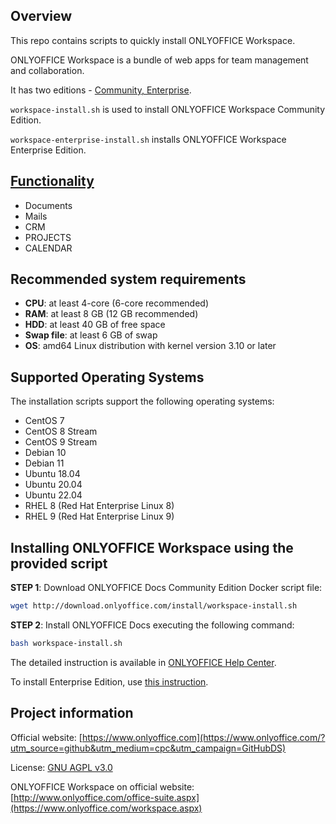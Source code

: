 ## Overview

This repo contains scripts to quickly install ONLYOFFICE Workspace.

ONLYOFFICE Workspace is a bundle of web apps for team management and collaboration.

It has two editions - [Community, Enterprise](#onlyoffice-docs-editions).

`workspace-install.sh` is used to install ONLYOFFICE Workspace Community Edition.

`workspace-enterprise-install.sh` installs ONLYOFFICE Workspace Enterprise Edition.

## [Functionality](https://www.onlyoffice.com/workspace.aspx)

* Documents
* Mails
* CRM
* PROJECTS
* CALENDAR

## Recommended system requirements

* **CPU**: at least 4-core (6-core recommended)
* **RAM**: at least 8 GB (12 GB recommended)
* **HDD**: at least 40 GB of free space
* **Swap file**: at least 6 GB of swap
* **OS**: amd64 Linux distribution with kernel version 3.10 or later

## Supported Operating Systems

The installation scripts support the following operating systems:
<!--start_os_list-->
- CentOS 7
- CentOS 8 Stream
- CentOS 9 Stream
- Debian 10
- Debian 11
- Ubuntu 18.04
- Ubuntu 20.04
- Ubuntu 22.04
- RHEL 8 (Red Hat Enterprise Linux 8)
- RHEL 9 (Red Hat Enterprise Linux 9)
<!--end_os_list-->

## Installing ONLYOFFICE Workspace using the provided script

**STEP 1**: Download ONLYOFFICE Docs Community Edition Docker script file:

```bash
wget http://download.onlyoffice.com/install/workspace-install.sh
```

**STEP 2**: Install ONLYOFFICE Docs executing the following command:

```bash
bash workspace-install.sh
```

The detailed instruction is available in [ONLYOFFICE Help Center](https://helpcenter.onlyoffice.com/installation/workspace-index.aspx). 

To install Enterprise Edition, use [this instruction](https://helpcenter.onlyoffice.com/installation/workspace-enterprise-index.aspx). 

## Project information

Official website: [https://www.onlyoffice.com](https://www.onlyoffice.com/?utm_source=github&utm_medium=cpc&utm_campaign=GitHubDS)

License: [GNU AGPL v3.0](https://onlyo.co/38YZGJh)

ONLYOFFICE Workspace on official website: [http://www.onlyoffice.com/office-suite.aspx](https://www.onlyoffice.com/workspace.aspx)
